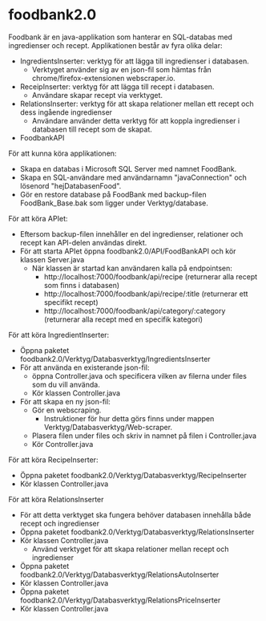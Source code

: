 # foodbank2.0
Foodbank är en java-applikation som hanterar en SQL-databas med ingredienser och recept. Applikationen består av fyra olika delar:
- IngredientsInserter: verktyg för att lägga till ingredienser i databasen.
  - Verktyget använder sig av en json-fil som hämtas från chrome/firefox-extensionen webscraper.io.
- ReceipInserter: verktyg för att lägga till recept i databasen.
  - Användare skapar recept via verktyget.
- RelationsInserter: verktyg för att skapa relationer mellan ett recept och dess ingående ingredienser
  - Användare använder detta verktyg för att koppla ingredienser i databasen till recept som de skapat. 
- FoodbankAPI

För att kunna köra applikationen:
- Skapa en databas i Microsoft SQL Server med namnet FoodBank.
- Skapa en SQL-användare med användarnamn "javaConnection" och lösenord "hejDatabasenFood".
- Gör en restore database på FoodBank med backup-filen FoodBank_Base.bak som ligger under Verktyg/database.

För att köra APIet:
- Eftersom backup-filen innehåller en del ingredienser, relationer och recept kan API-delen användas direkt.
- För att starta APIet öppna foodbank2.0/API/FoodBankAPI och kör klassen Server.java
  - När klassen är startad kan användaren kalla på endpointsen:
    - http://localhost:7000/foodbank/api/recipe (returnerar alla recept som finns i databasen)
    - http://localhost:7000/foodbank/api/recipe/:title (returnerar ett specifikt recept)
    - http://localhost:7000/foodbank/api/category/:category (returnerar alla recept med en specifik kategori)

För att köra IngredientInserter:
- Öppna paketet foodbank2.0/Verktyg/Databasverktyg/IngredientsInserter
- För att använda en existerande json-fil: 
  - öppna Controller.java och specificera vilken av filerna under files som du vill använda. 
  - Kör klassen Controller.java
- För att skapa en ny json-fil:
  - Gör en webscraping.
    - Instruktioner för hur detta görs finns under mappen Verktyg/Databasverktyg/Web-scraper.
  - Plasera filen under files och skriv in namnet på filen i Controller.java
  - Kör Controller.java

För att köra RecipeInserter:
- Öppna paketet foodbank2.0/Verktyg/Databasverktyg/RecipeInserter
- Kör klassen Controller.java

För att köra RelationsInserter
- För att detta verktyget ska fungera behöver databasen innehålla både recept och ingredienser
- Öppna paketet foodbank2.0/Verktyg/Databasverktyg/RelationsInserter
- Kör klassen Controller.java
  - Använd verktyget för att skapa relationer mellan recept och ingredienser
- Öppna paketet foodbank2.0/Verktyg/Databasverktyg/RelationsAutoInserter
- Kör klassen Controller.java
- Öppna paketet foodbank2.0/Verktyg/Databasverktyg/RelationsPriceInserter
- Kör klassen Controller.java
